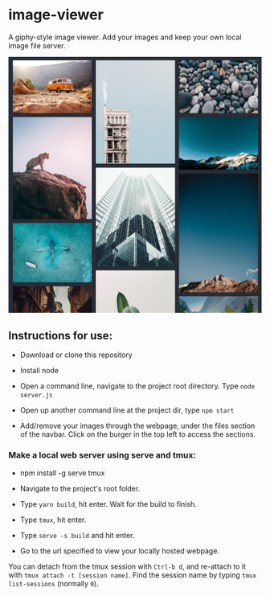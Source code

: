 # image-viewer

A giphy-style image viewer. Add your images and keep your own local image file server.

![An example of the site](./public/image-viewer.png)

## Instructions for use:

* Download or clone this repository

* Install node

* Open a command line, navigate to the project root directory. Type `node server.js`

* Open up another command line at the project dir, type `npm start`

* Add/remove your images through the webpage, under the files section of the navbar. Click on the burger in the top left to access the sections.

### Make a local web server using serve and tmux:

* npm install -g serve tmux

* Navigate to the project's root folder.

* Type `yarn build`, hit enter. Wait for the build to finish.

* Type `tmux`, hit enter.

* Type `serve -s build` and hit enter.

* Go to the url specified to view your locally hosted webpage.

You can detach from the tmux session with `Ctrl-b d`, and re-attach to it with `tmux attach -t [session name]`. Find the session name by typing `tmux list-sessions` (normally `0`).